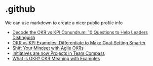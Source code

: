 # .github
We can use markdown to create a nicer public profile info
 <!-- BLOG-POST-LIST:START -->
- [Decode the OKR vs KPI Conundrum: 10 Questions to Help Leaders Distinguish](https://blog.weekdone.com/okr-vs-kpi/)
- [OKR vs KPI Examples: Differentiate to Make Goal-Setting Smarter](https://blog.weekdone.com/okr-vs-kpi-examples-differentiate-to-make-goal-setting-smarter/)
- [Shift Your Mindset with Agile OKRs](https://blog.weekdone.com/okr-agile/)
- [Initiatives are now Projects in Team Compass](https://blog.weekdone.com/initiatives-are-now-projects-in-team-compass/)
- [What is OKR? OKR Meaning with Examples](https://blog.weekdone.com/okr-definition/)
<!-- BLOG-POST-LIST:END -->
